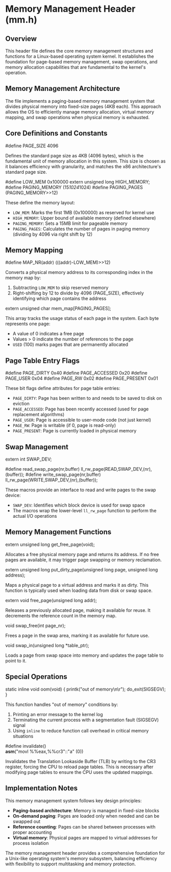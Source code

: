 # Memory Management Header (mm.h)

## Overview

This header file defines the core memory management structures and functions for a Linux-based operating system kernel. It establishes the foundation for page-based memory management, swap operations, and memory allocation capabilities that are fundamental to the kernel's operation.

## Memory Management Architecture

The file implements a paging-based memory management system that divides physical memory into fixed-size pages (4KB each). This approach allows the OS to efficiently manage memory allocation, virtual memory mapping, and swap operations when physical memory is exhausted.

## Core Definitions and Constants


#define PAGE_SIZE 4096


Defines the standard page size as 4KB (4096 bytes), which is the fundamental unit of memory allocation in this system. This size is chosen as it balances efficiency with granularity, and matches the x86 architecture's standard page size.


#define LOW_MEM 0x100000
extern unsigned long HIGH_MEMORY;
#define PAGING_MEMORY (15*1024*1024)
#define PAGING_PAGES (PAGING_MEMORY>>12)


These define the memory layout:
- `LOW_MEM`: Marks the first 1MB (0x100000) as reserved for kernel use
- `HIGH_MEMORY`: Upper bound of available memory (defined elsewhere)
- `PAGING_MEMORY`: Sets a 15MB limit for pageable memory
- `PAGING_PAGES`: Calculates the number of pages in paging memory (dividing by 4096 via right shift by 12)

## Memory Mapping


#define MAP_NR(addr) (((addr)-LOW_MEM)>>12)


Converts a physical memory address to its corresponding index in the memory map by:
1. Subtracting `LOW_MEM` to skip reserved memory
2. Right-shifting by 12 to divide by 4096 (PAGE_SIZE), effectively identifying which page contains the address


extern unsigned char mem_map[PAGING_PAGES];


This array tracks the usage status of each page in the system. Each byte represents one page:
- A value of 0 indicates a free page
- Values > 0 indicate the number of references to the page
- `USED` (100) marks pages that are permanently allocated

## Page Table Entry Flags


#define PAGE_DIRTY     0x40
#define PAGE_ACCESSED  0x20
#define PAGE_USER      0x04
#define PAGE_RW        0x02
#define PAGE_PRESENT   0x01


These bit flags define attributes for page table entries:
- `PAGE_DIRTY`: Page has been written to and needs to be saved to disk on eviction
- `PAGE_ACCESSED`: Page has been recently accessed (used for page replacement algorithms)
- `PAGE_USER`: Page is accessible to user-mode code (not just kernel)
- `PAGE_RW`: Page is writable (if 0, page is read-only)
- `PAGE_PRESENT`: Page is currently loaded in physical memory

## Swap Management


extern int SWAP_DEV;

#define read_swap_page(nr,buffer) ll_rw_page(READ,SWAP_DEV,(nr),(buffer));
#define write_swap_page(nr,buffer) ll_rw_page(WRITE,SWAP_DEV,(nr),(buffer));


These macros provide an interface to read and write pages to the swap device:
- `SWAP_DEV`: Identifies which block device is used for swap space
- The macros wrap the lower-level `ll_rw_page` function to perform the actual I/O operations

## Memory Management Functions


extern unsigned long get_free_page(void);


Allocates a free physical memory page and returns its address. If no free pages are available, it may trigger page swapping or memory reclamation.


extern unsigned long put_dirty_page(unsigned long page, unsigned long address);


Maps a physical page to a virtual address and marks it as dirty. This function is typically used when loading data from disk or swap space.


extern void free_page(unsigned long addr);


Releases a previously allocated page, making it available for reuse. It decrements the reference count in the memory map.


void swap_free(int page_nr);


Frees a page in the swap area, marking it as available for future use.


void swap_in(unsigned long *table_ptr);


Loads a page from swap space into memory and updates the page table to point to it.

## Special Operations


static inline void oom(void)
{
    printk("out of memory\n\r");
    do_exit(SIGSEGV);
}


This function handles "out of memory" conditions by:
1. Printing an error message to the kernel log
2. Terminating the current process with a segmentation fault (SIGSEGV) signal
3. Using `inline` to reduce function call overhead in critical memory situations


#define invalidate() \
__asm__("movl %%eax,%%cr3"::"a" (0))


Invalidates the Translation Lookaside Buffer (TLB) by writing to the CR3 register, forcing the CPU to reload page tables. This is necessary after modifying page tables to ensure the CPU uses the updated mappings.

## Implementation Notes

This memory management system follows key design principles:
- **Paging-based architecture**: Memory is managed in fixed-size blocks
- **On-demand paging**: Pages are loaded only when needed and can be swapped out
- **Reference counting**: Pages can be shared between processes with proper accounting
- **Virtual memory**: Physical pages are mapped to virtual addresses for process isolation

The memory management header provides a comprehensive foundation for a Unix-like operating system's memory subsystem, balancing efficiency with flexibility to support multitasking and memory protection.

